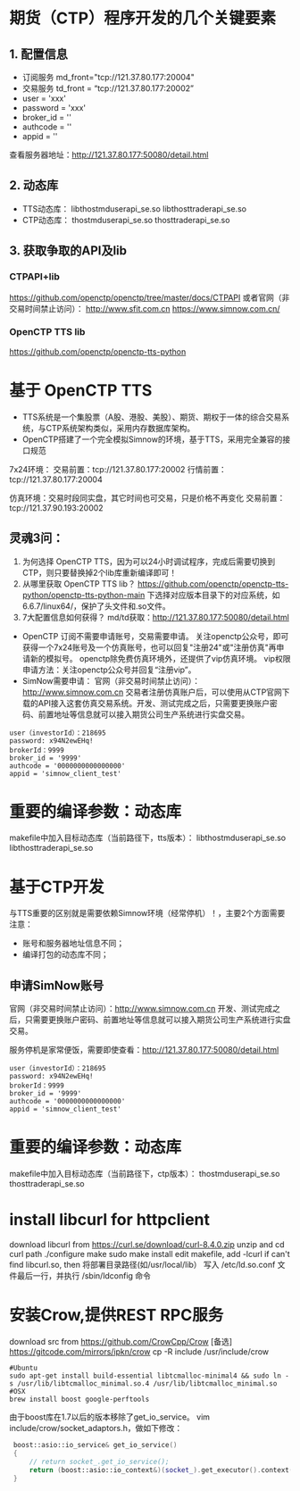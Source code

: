 # 期货（CTP）程序开发的几个关键要素
## 1. 配置信息
 - 订阅服务 md_front="tcp://121.37.80.177:20004"
 - 交易服务 td_front = “tcp://121.37.80.177:20002”
 - user = 'xxx'
 - password = 'xxx'
 - broker_id = ''
 - authcode = ''
 - appid = ''

查看服务器地址：http://121.37.80.177:50080/detail.html

## 2. 动态库
 - TTS动态库：   libthostmduserapi_se.so  libthosttraderapi_se.so
 - CTP动态库：   thostmduserapi_se.so  thosttraderapi_se.so

## 3. 获取争取的API及lib

### CTPAPI+lib
https://github.com/openctp/openctp/tree/master/docs/CTPAPI
或者官网（非交易时间禁止访问）：
http://www.sfit.com.cn
https://www.simnow.com.cn/

### OpenCTP TTS lib
https://github.com/openctp/openctp-tts-python

# 基于 OpenCTP TTS

 - TTS系统是一个集股票（A股、港股、美股）、期货、期权于一体的综合交易系统，与CTP系统架构类似，采用内存数据库架构。
 - OpenCTP搭建了一个完全模拟Simnow的环境，基于TTS，采用完全兼容的接口规范

7x24环境：
交易前置：tcp://121.37.80.177:20002
行情前置：tcp://121.37.80.177:20004

仿真环境：交易时段同实盘，其它时间也可交易，只是价格不再变化
交易前置：tcp://121.37.90.193:20002

## 灵魂3问：
 1. 为何选择 OpenCTP TTS，因为可以24小时调试程序，完成后需要切换到CTP，则只要替换掉2个lib库重新编译即可！
 2. 从哪里获取 OpenCTP TTS lib？ https://github.com/openctp/openctp-tts-python/openctp-tts-python-main 下选择对应版本目录下的对应系统，如6.6.7/linux64/，保护了头文件和.so文件。
 3. 7大配置信息如何获得？
md/td获取：http://121.37.80.177:50080/detail.html
 - OpenCTP 订阅不需要申请账号，交易需要申请。
关注openctp公众号，即可获得一个7x24账号及一个仿真账号，也可以回复"注册24"或"注册仿真"再申请新的模拟号。
openctp除免费仿真环境外，还提供了vip仿真环境。
vip权限申请方法：关注openctp公众号并回复“注册vip”。
 - SimNow需要申请：
官网（非交易时间禁止访问）：http://www.simnow.com.cn
交易者注册仿真账户后，可以使用从CTP官网下载的API接入这套仿真交易系统。开发、测试完成之后，只需要更换账户密码、前置地址等信息就可以接入期货公司生产系统进行实盘交易。
```text
user（investorId）：218695
password: x94N2ewEHq!
brokerId：9999
broker_id = '9999'
authcode = '0000000000000000'
appid = 'simnow_client_test'
```


# 重要的编译参数：动态库

makefile中加入目标动态库（当前路径下，tts版本）：
libthostmduserapi_se.so 
libthosttraderapi_se.so


# 基于CTP开发

与TTS重要的区别就是需要依赖Simnow环境（经常停机）！，主要2个方面需要注意：
 - 账号和服务器地址信息不同；
 - 编译打包的动态库不同；

## 申请SimNow账号
官网（非交易时间禁止访问）：http://www.simnow.com.cn
开发、测试完成之后，只需要更换账户密码、前置地址等信息就可以接入期货公司生产系统进行实盘交易。

服务停机是家常便饭，需要即使查看：http://121.37.80.177:50080/detail.html


```text
user（investorId）：218695
password: x94N2ewEHq!
brokerId：9999
broker_id = '9999'
authcode = '0000000000000000'
appid = 'simnow_client_test'
```

# 重要的编译参数：动态库
makefile中加入目标动态库（当前路径下，ctp版本）：
thostmduserapi_se.so 
thosttraderapi_se.so


# install libcurl for httpclient

download libcurl from https://curl.se/download/curl-8.4.0.zip
unzip and cd curl path
./configure
make
sudo make install
edit makefile, add -lcurl
if can't find libcurl.so, then
将部署目录路径(如/usr/local/lib） 写入 /etc/ld.so.conf 文件最后一行，并执行 /sbin/ldconfig 命令

# 安装Crow,提供REST RPC服务

download src from https://github.com/CrowCpp/Crow
[备选] https://gitcode.com/mirrors/ipkn/crow
cp -R include /usr/include/crow

```shell
#Ubuntu
sudo apt-get install build-essential libtcmalloc-minimal4 && sudo ln -s /usr/lib/libtcmalloc_minimal.so.4 /usr/lib/libtcmalloc_minimal.so
#OSX
brew install boost google-perftools
```
由于boost库在1.7以后的版本移除了get_io_service。 
vim include/crow/socket_adaptors.h，做如下修改：
```c++
 boost::asio::io_service& get_io_service()
 {
     // return socket_.get_io_service();
     return (boost::asio::io_context&)(socket_).get_executor().context();
 }
```





